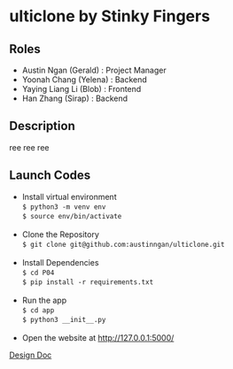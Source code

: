 # ulticlone by Stinky Fingers

## Roles
- Austin Ngan (Gerald) : Project Manager
- Yoonah Chang (Yelena) : Backend
- Yaying Liang Li (Blob) :  Frontend
- Han Zhang (Sirap) :  Backend

## Description
ree ree ree
  
## Launch Codes
- Install virtual environment <br>
```$ python3 -m venv env``` <br>
```$ source env/bin/activate``` <br><br>
- Clone the Repository <br>
```$ git clone git@github.com:austinngan/ulticlone.git``` <br><br>
- Install Dependencies <br>
```$ cd P04 ``` <br>
```$ pip install -r requirements.txt``` <br><br> 
- Run the app <br>
```$ cd app```<br>
```$ python3 __init__.py``` <br><br>
- Open the website at http://127.0.0.1:5000/

[Design Doc](google.com)
